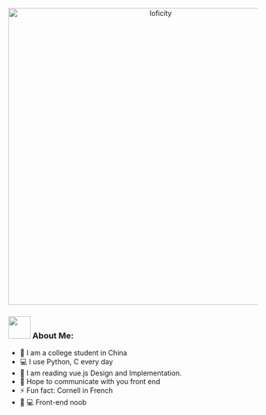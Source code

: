 <p align="center">
<img alt="loficity" width="600px" src="https://github.com/HyunCafe/HyunCafe/raw/main/assests/loficity.gif"</img>
</p>
<p align="center">

  ### <img src="https://github.com/TheDudeThatCode/TheDudeThatCode/blob/master/Assets/Developer.gif" width="45" /> About Me:
- 🏦 I am a college student in China
- 💻 I use Python, C every day
- 📖 I am reading vue.js Design and Implementation.
- 💬 Hope to communicate with you front end
- ⚡ Fun fact: Cornell in French
- 🧑 💻 Front-end noob
